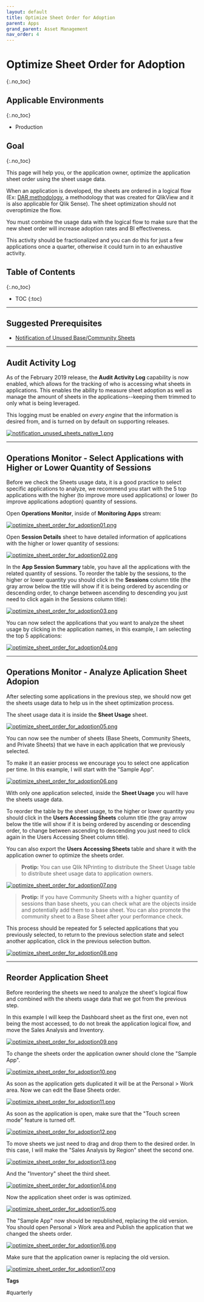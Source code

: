 ```yaml
---
layout: default
title: Optimize Sheet Order for Adoption
parent: Apps
grand_parent: Asset Management
nav_order: 4
---
```


# Optimize Sheet Order for Adoption <i class="fas fa-dolly-flatbed fa-xs" title="Shipped | Native Capability"></i>
{:.no_toc}

## Applicable Environments
{:.no_toc}
* Production

## Goal
{:.no_toc}

This page will help you, or the application owner, optimize the application sheet order using the sheet usage data. 

When an application is developed, the sheets are ordered in a logical flow (Ex: [DAR methodology](https://community.qlik.com/t5/Qlik-Design-Blog/DAR-methodology/ba-p/1466733), a methodology that was created for QlikView and it is also applicable for Qlik Sense). The sheet optimization should not overoptimize the flow. 

You must combine the usage data with the logical flow to make sure that the new sheet order will increase adoption rates and BI effectiveness.

This activity should be fractionalized and you can do this for just a few applications once a quarter, otherwise it could turn in to an exhaustive activity.

## Table of Contents
{:.no_toc}

* TOC
{:toc}

-------------------------

## Suggested Prerequisites

- [Notification of Unused Base/Community Sheets](notification_unused_sheets.md)

-------------------------

## Audit Activity Log <i class="fas fa-dolly-flatbed fa-xs" title="Shipped | Native Capability"></i>

As of the February 2019 release, the **Audit Activity Log** capability is now enabled, which allows for the tracking of who is accessing what sheets in applications. This enables the ability to measure sheet adoption as well as manage the amount of sheets in the applications--keeping them trimmed to only what is being leveraged.

This logging must be enabled on _every engine_ that the information is desired from, and is turned on by default on supporting releases.

[![notification_unused_sheets_native_1.png](images/notification_unused_sheets_native_1.png)](https://raw.githubusercontent.com/qs-admin-guide/qs-admin-guide/master/docs/asset_management/apps/images/notification_unused_sheets_native_1.png)

-------------------------

## Operations Monitor - Select Applications with Higher or Lower Quantity of Sessions  <i class="fas fa-dolly-flatbed fa-xs" title="Shipped | Native Capability"></i>

Before we check the Sheets usage data, it is a good practice to select specific applications to analyze, we recommend you start with the 5 top applications with the higher (to improve more used applications) or lower (to improve applications adoption) quantity of sessions.

Open **Operations Monitor**, inside of **Monitoring Apps** stream:

[![optimize_sheet_order_for_adoption01.png](images/optimize_sheet_order_for_adoption01.png)](https://raw.githubusercontent.com/qs-admin-guide/qs-admin-guide/master/docs/asset_management/apps/images/optimize_sheet_order_for_adoption01.png)

Open **Session Details** sheet to have detailed information of applications with the higher or lower quantity of sessions:

[![optimize_sheet_order_for_adoption02.png](images/optimize_sheet_order_for_adoption02.png)](https://raw.githubusercontent.com/qs-admin-guide/qs-admin-guide/master/docs/asset_management/apps/images/optimize_sheet_order_for_adoption02.png)

In the **App Session Summary** table, you have all the applications with the related quantity of sessions. To reorder the table by the sessions, to the higher or lower quantity you should click in the **Sessions** column title (the gray arrow below the title will show if it is being ordered by ascending or descending order, to change between ascending to descending you just need to click again in the Sessions column title):

[![optimize_sheet_order_for_adoption03.png](images/optimize_sheet_order_for_adoption03.png)](https://raw.githubusercontent.com/qs-admin-guide/qs-admin-guide/master/docs/asset_management/apps/images/optimize_sheet_order_for_adoption03.png)

You can now select the applications that you want to analyze the sheet usage by clicking in the application names, in this example, I am selecting the top 5 applications:

[![optimize_sheet_order_for_adoption04.png](images/optimize_sheet_order_for_adoption04.png)](https://raw.githubusercontent.com/qs-admin-guide/qs-admin-guide/master/docs/asset_management/apps/images/optimize_sheet_order_for_adoption04.png)

-----------------------

## Operations Monitor - Analyze Aplication Sheet Adopion  <i class="fas fa-dolly-flatbed fa-xs" title="Shipped | Native Capability"></i>

After selecting some applications in the previous step, we should now get the sheets usage data to help us in the sheet optimization process.

The sheet usage data it is inside the **Sheet Usage** sheet.

[![optimize_sheet_order_for_adoption05.png](images/optimize_sheet_order_for_adoption05.png)](https://raw.githubusercontent.com/qs-admin-guide/qs-admin-guide/master/docs/asset_management/apps/images/optimize_sheet_order_for_adoption05.png)

You can now see the number of sheets (Base Sheets, Community Sheets, and Private Sheets) that we have in each application that we previously selected.

To make it an easier process we encourage you to select one application per time. In this example, I will start with the "Sample App".

[![optimize_sheet_order_for_adoption06.png](images/optimize_sheet_order_for_adoption06.png)](https://raw.githubusercontent.com/qs-admin-guide/qs-admin-guide/master/docs/asset_management/apps/images/optimize_sheet_order_for_adoption06.png)

With only one application selected, inside the **Sheet Usage** you will have the sheets usage data.

To reorder the table by the sheet usage, to the higher or lower quantity you should click in the **Users Accessing Sheets** column title (the gray arrow below the title will show if it is being ordered by ascending or descending order, to change between ascending to descending you just need to click again in the Users Accessing Sheet column title).

You can also export the **Users Accessing Sheets** table and share it with the application owner to optimize the sheets order.

> **Protip:**
> You can use Qlik NPrinting to distribute the Sheet Usage table to distribute sheet usage data to application owners.

[![optimize_sheet_order_for_adoption07.png](images/optimize_sheet_order_for_adoption07.png)](https://raw.githubusercontent.com/qs-admin-guide/qs-admin-guide/master/docs/asset_management/apps/images/optimize_sheet_order_for_adoption07.png)

> **Protip:**
> If you have Community Sheets with a higher quantity of sessions than base sheets, you can check what are the objects inside and potentially add them to a base sheet. You can also promote the community sheet to a Base Sheet after your performance check.

This process should be repeated for 5 selected applications that you previously selected, to return to the previous selection state and select another application, click in the previous selection button.

[![optimize_sheet_order_for_adoption08.png](images/optimize_sheet_order_for_adoption08.png)](https://raw.githubusercontent.com/qs-admin-guide/qs-admin-guide/master/docs/asset_management/apps/images/optimize_sheet_order_for_adoption08.png)


-------------------------

## Reorder Application Sheet

Before reordering the sheets we need to analyze the sheet's logical flow and combined with the sheets usage data that we got from the previous step.

In this example I will keep the Dashboard sheet as the first one, even not being the most accessed, to do not break the application logical flow, and move the Sales Analysis and Inventory.


[![optimize_sheet_order_for_adoption09.png](images/optimize_sheet_order_for_adoption09.png)](https://raw.githubusercontent.com/qs-admin-guide/qs-admin-guide/master/docs/asset_management/apps/images/optimize_sheet_order_for_adoption09.png)

To change the sheets order the application owner should clone the "Sample App".

[![optimize_sheet_order_for_adoption10.png](images/optimize_sheet_order_for_adoption10.png)](https://raw.githubusercontent.com/qs-admin-guide/qs-admin-guide/master/docs/asset_management/apps/images/optimize_sheet_order_for_adoption10.png)

As soon as the application gets duplicated it will be at the Personal > Work area. Now we can edit the Base Sheets order.

[![optimize_sheet_order_for_adoption11.png](images/optimize_sheet_order_for_adoption11.png)](https://raw.githubusercontent.com/qs-admin-guide/qs-admin-guide/master/docs/asset_management/apps/images/optimize_sheet_order_for_adoption11.png)

As soon as the application is open, make sure that the "Touch screen mode" feature is turned off.

[![optimize_sheet_order_for_adoption12.png](images/optimize_sheet_order_for_adoption12.png)](https://raw.githubusercontent.com/qs-admin-guide/qs-admin-guide/master/docs/asset_management/apps/images/optimize_sheet_order_for_adoption12.png)


To move sheets we just need to drag and drop them to the desired order. In this case, I will make the "Sales Analysis by Region"  sheet the second one.

[![optimize_sheet_order_for_adoption13.png](images/optimize_sheet_order_for_adoption13.png)](https://raw.githubusercontent.com/qs-admin-guide/qs-admin-guide/master/docs/asset_management/apps/images/optimize_sheet_order_for_adoption13.png)


And the "Inventory" sheet the third sheet.

[![optimize_sheet_order_for_adoption14.png](images/optimize_sheet_order_for_adoption14.png)](https://raw.githubusercontent.com/qs-admin-guide/qs-admin-guide/master/docs/asset_management/apps/images/optimize_sheet_order_for_adoption14.png)


Now the application sheet order is was optimized.

[![optimize_sheet_order_for_adoption15.png](images/optimize_sheet_order_for_adoption15.png)](https://raw.githubusercontent.com/qs-admin-guide/qs-admin-guide/master/docs/asset_management/apps/images/optimize_sheet_order_for_adoption15.png)


The "Sample App" now should be republished, replacing the old version.
You should open Personal > Work area and Publish the application that we changed the sheets order.

[![optimize_sheet_order_for_adoption16.png](images/optimize_sheet_order_for_adoption16.png)](https://raw.githubusercontent.com/qs-admin-guide/qs-admin-guide/master/docs/asset_management/apps/images/optimize_sheet_order_for_adoption16.png)

Make sure that the application owner is replacing the old version.

[![optimize_sheet_order_for_adoption17.png](images/optimize_sheet_order_for_adoption17.png)](https://raw.githubusercontent.com/qs-admin-guide/qs-admin-guide/master/docs/asset_management/apps/images/optimize_sheet_order_for_adoption17.png)

**Tags**

#quarterly
